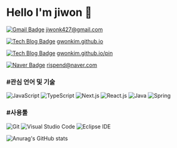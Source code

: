 # Hello l'm jiwon 👋

[![Gmail Badge](https://img.shields.io/badge/Gmail-d14836?style=flat-square&logo=Gmail&logoColor=white&link=mailto:jiwonk427@gmail.com)](mailto:jiwonk427@gmail.com) [jiwonk427@gmail.com](jiwonk427@gmail.com)


[![Tech Blog Badge](http://img.shields.io/badge/블로그-black?style=flat-square&logo=github&link=https://gwonkim.github.io/)](https://gwonkim.github.io/)  [gwonkim.github.io](https://gwonkim.github.io/)


[![Tech Blog Badge](http://img.shields.io/badge/이력서-black?style=flat-square&logo=github&link=https://gwonkim.github.io/pin/)](https://gwonkim.github.io/pin/)  [gwonkim.github.io/pin](https://gwonkim.github.io/pin)


[![Naver Badge](https://img.shields.io/badge/Naver-03C75A?style=flat-square&logo=Naver&logoColor=white&link=mailto:rispend@naver.com)](mailto:rispend@naver.com) [rispend@naver.com](rispend@naver.com)

### #관심 언어 및 기술
![JavaScript](https://img.shields.io/badge/JavaScript-F7DF1E.svg?&style=for-the-badge&logo=JavaScript&logoColor=white)
![TypeScript](https://img.shields.io/badge/TypeScript-3178C6.svg?&style=for-the-badge&logo=TypeScript&logoColor=white)
![Next.js](https://img.shields.io/badge/Next.js-000000.svg?&style=for-the-badge&logo=Next.js&logoColor=white)
![React.js](https://img.shields.io/badge/React-61DAFB.svg?&style=for-the-badge&logo=React&logoColor=white)
![Java](https://img.shields.io/badge/Java-007396.svg?&style=for-the-badge&logo=Java&logoColor=white)
![Spring](https://img.shields.io/badge/Spring-6DB33F.svg?&style=for-the-badge&logo=Spring&logoColor=white)

### #사용툴
![Git](https://img.shields.io/badge/Git-F05032.svg?&style=for-the-badge&logo=Git&logoColor=white)
![Visual Studio Code](https://img.shields.io/badge/Visual%20Studio%20Code-007ACC.svg?&style=for-the-badge&logo=Visual%20Studio%20Code&logoColor=white)
![Eclipse IDE](https://img.shields.io/badge/Eclipse%20IDE-2C2255.svg?&style=for-the-badge&logo=Eclipse%20IDE&logoColor=white)


![Anurag's GitHub stats](https://github-readme-stats.vercel.app/api?username=gwonkim&show_icons=true)


